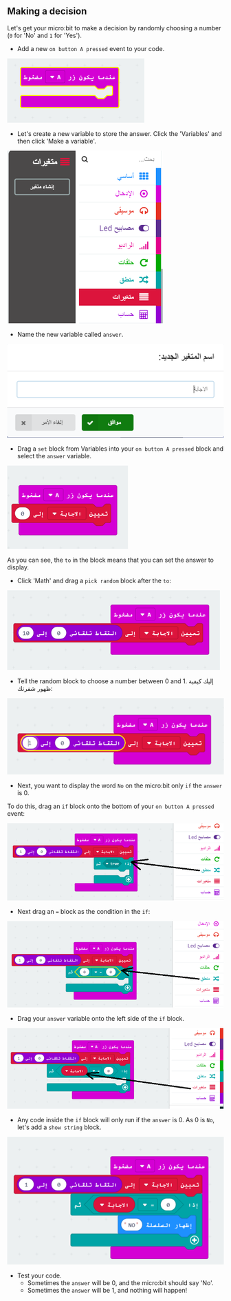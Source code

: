## Making a decision

Let's get your micro:bit to make a decision by randomly choosing a number (`0` for 'No' and `1` for 'Yes').

+ Add a new `on button A pressed` event to your code.

![لقطة شاشة](images/fortune-on-a-pressed.png)

+ Let's create a new variable to store the answer. Click the 'Variables' and then click 'Make a variable'.

![لقطة شاشة](images/fortune-variables.png)

+ Name the new variable called `answer`.

![لقطة الشاشة](images/fortune-answer.png)

+ Drag a `set` block from Variables into your `on button A pressed` block and select the `answer` variable.

![لقطة الشاشة](images/fortune-set.png)

As you can see, the `to` in the block means that you can set the answer to display.

+ Click 'Math' and drag a `pick random` block after the `to`:

![لقطة الشاشة](images/fortune-random.png)

+ Tell the random block to choose a number between 0 and 1. إليك كيفية ظهور شفرتك:

![لقطة الشاشة](images/fortune-random-1.png)

+ Next, you want to display the word `No` on the micro:bit only `if` the `answer` is 0.

To do this, drag an `if` block onto the bottom of your `on button A pressed` event:

![لقطة الشاشة](images/fortune-if.png)

+ Next drag an `=` block as the condition in the `if`:

![لقطة الشاشة](images/fortune-equals.png)

+ Drag your `answer` variable onto the left side of the `if` block.

![لقطة الشاشة](images/fortune-if-finished.png)

+ Any code inside the `if` block will only run if the `answer` is 0. As 0 is `No`, let's add a `show string` block.

![لقطة الشاشة](images/fortune-no.png)

+ Test your code. 
    + Sometimes the `answer` will be 0, and the micro:bit should say 'No'.
    + Sometimes the `answer` will be 1, and nothing will happen!